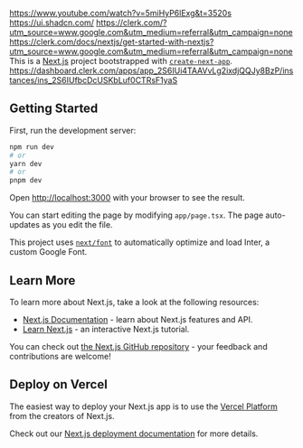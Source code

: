 https://www.youtube.com/watch?v=5miHyP6lExg&t=3520s
https://ui.shadcn.com/
https://clerk.com/?utm_source=www.google.com&utm_medium=referral&utm_campaign=none
https://clerk.com/docs/nextjs/get-started-with-nextjs?utm_source=www.google.com&utm_medium=referral&utm_campaign=none
This is a [Next.js](https://nextjs.org/) project bootstrapped with [`create-next-app`](https://github.com/vercel/next.js/tree/canary/packages/create-next-app).
https://dashboard.clerk.com/apps/app_2S6IUi4TAAVvLg2ixdjQQJy8BzP/instances/ins_2S6IUfbcDcUSKbLuf0CTRsF1yaS
## Getting Started

First, run the development server:

```bash
npm run dev
# or
yarn dev
# or
pnpm dev
```

Open [http://localhost:3000](http://localhost:3000) with your browser to see the result.

You can start editing the page by modifying `app/page.tsx`. The page auto-updates as you edit the file.

This project uses [`next/font`](https://nextjs.org/docs/basic-features/font-optimization) to automatically optimize and load Inter, a custom Google Font.

## Learn More

To learn more about Next.js, take a look at the following resources:

- [Next.js Documentation](https://nextjs.org/docs) - learn about Next.js features and API.
- [Learn Next.js](https://nextjs.org/learn) - an interactive Next.js tutorial.

You can check out [the Next.js GitHub repository](https://github.com/vercel/next.js/) - your feedback and contributions are welcome!

## Deploy on Vercel

The easiest way to deploy your Next.js app is to use the [Vercel Platform](https://vercel.com/new?utm_medium=default-template&filter=next.js&utm_source=create-next-app&utm_campaign=create-next-app-readme) from the creators of Next.js.

Check out our [Next.js deployment documentation](https://nextjs.org/docs/deployment) for more details.
